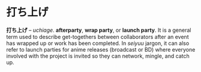 # 打ち上げ

**打ち上げ** – _uchiage_. **afterparty**, **wrap party**, or **launch party**. It is a general term used to describe get-togethers between collaborators after an event has wrapped up or work has been completed. In _seiyuu_ jargon, it can also refer to launch parties for anime releases (broadcast or BD) where everyone involved with the project is invited so they can network, mingle, and catch up.
